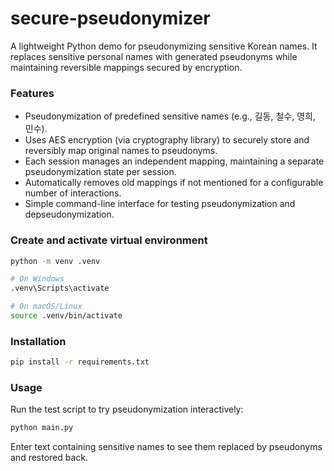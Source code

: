 # secure-pseudonymizer
A lightweight Python demo for pseudonymizing sensitive Korean names.
It replaces sensitive personal names with generated pseudonyms while maintaining reversible mappings secured by encryption.

### Features
- Pseudonymization of predefined sensitive names (e.g., 길동, 철수, 영희, 민수).
- Uses AES encryption (via cryptography library) to securely store and reversibly map original names to pseudonyms.
- Each session manages an independent mapping, maintaining a separate pseudonymization state per session.
- Automatically removes old mappings if not mentioned for a configurable number of interactions.
- Simple command-line interface for testing pseudonymization and depseudonymization.

### Create and activate virtual environment
```bash
python -m venv .venv

# On Windows
.venv\Scripts\activate

# On macOS/Linux
source .venv/bin/activate
```

### Installation
```bash
pip install -r requirements.txt
```

### Usage
Run the test script to try pseudonymization interactively:
```bash
python main.py
```
Enter text containing sensitive names to see them replaced by pseudonyms and restored back.
